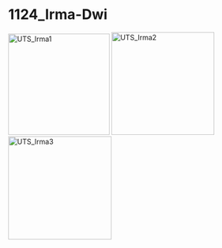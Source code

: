 # 1124_Irma-Dwi
<img width="205" alt="UTS_Irma1" src="https://user-images.githubusercontent.com/100395108/155711322-51f4cbea-ffdb-4667-a2ea-a055293ad246.png">
<img width="208" alt="UTS_Irma2" src="https://user-images.githubusercontent.com/100395108/155711326-d40d8570-a4f6-4ee6-aa31-3ac249a353c3.png">
<img width="209" alt="UTS_Irma3" src="https://user-images.githubusercontent.com/100395108/155711329-d81d2534-98b3-4707-b4b5-281db3981f21.png">
